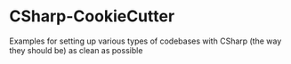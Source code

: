 # CSharp-CookieCutter
Examples for setting up various types of codebases with CSharp (the way they should be) as clean as possible
